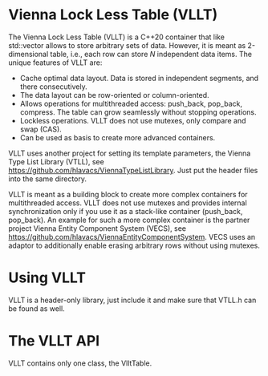 # Vienna Lock Less Table (VLLT)

The Vienna Lock Less Table (VLLT) is a C++20 container that like std::vector allows to store arbitrary sets of data. However, it is meant as 2-dimensional table, i.e., each row can store *N* independent data items. The unique features of VLLT are:
* Cache optimal data layout. Data is stored in independent segments, and there consecutively.
* The data layout can be row-oriented or column-oriented.
* Allows operations for multithreaded access: push_back, pop_back, compress. The table can grow seamlessly without stopping operations.
* Lockless operations. VLLT does not use mutexes, only compare and swap (CAS).
* Can be used as basis to create more advanced containers.

VLLT uses another project for setting its template parameters, the Vienna Type List Library (VTLL), see https://github.com/hlavacs/ViennaTypeListLibrary. Just put the header files into the same directory.

VLLT is meant as a building block to create more complex containers for multithreaded access. VLLT does not use mutexes and provides internal synchronization only if you use it as a stack-like container (push_back, pop_back). An example for such a more complex container is the partner project Vienna Entity Component System (VECS), see https://github.com/hlavacs/ViennaEntityComponentSystem. VECS uses an adaptor to additionally enable erasing arbitrary rows without using mutexes.

# Using VLLT

VLLT is a header-only library, just include it and make sure that VTLL.h can be found as well.


# The VLLT API

VLLT contains only one class, the VlltTable.
